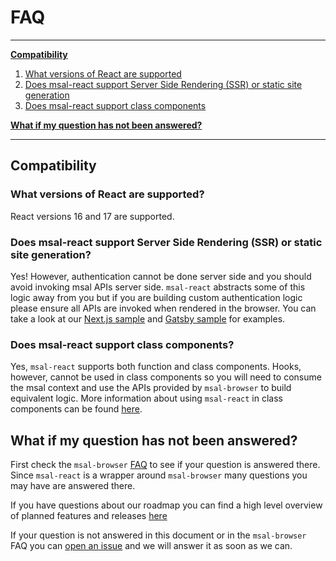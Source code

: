 # FAQ

***
**[Compatibility](#compatibility)**

1. [What versions of React are supported](#What-versions-of-React-are-supported)
1. [Does msal-react support Server Side Rendering (SSR) or static site generation](#Does-msal-react-support-Server-Side-Rendering-SSR-or-static-site-generation)
1. [Does msal-react support class components](#Does-msal-react-support-class-components)

**[What if my question has not been answered?](#what-if-my-question-has-not-been-answered)**

***

## Compatibility

### What versions of React are supported?

React versions 16 and 17 are supported.

### Does msal-react support Server Side Rendering (SSR) or static site generation?

Yes! However, authentication cannot be done server side and you should avoid invoking msal APIs server side. `msal-react` abstracts some of this logic away from you but if you are building custom authentication logic please ensure all APIs are invoked when rendered in the browser. You can take a look at our [Next.js sample](https://github.com/AzureAD/microsoft-authentication-library-for-js/tree/dev/samples/msal-react-samples/nextjs-sample) and [Gatsby sample](https://github.com/AzureAD/microsoft-authentication-library-for-js/tree/dev/samples/msal-react-samples/gatsby-sample) for examples.

### Does msal-react support class components?

Yes, `msal-react` supports both function and class components. Hooks, however, cannot be used in class components so you will need to consume the msal context and use the APIs provided by `msal-browser` to build equivalent logic. More information about using `msal-react` in class components can be found [here](https://github.com/AzureAD/microsoft-authentication-library-for-js/blob/dev/lib/msal-react/docs/class-components.md).

## What if my question has not been answered?

First check the `msal-browser` [FAQ](https://github.com/AzureAD/microsoft-authentication-library-for-js/blob/dev/lib/msal-browser/FAQ.md) to see if your question is answered there. Since `msal-react` is a wrapper around `msal-browser` many questions you may have are answered there.

If you have questions about our roadmap you can find a high level overview of planned features and releases [here](https://github.com/AzureAD/microsoft-authentication-library-for-js/blob/dev/roadmap.md)

If your question is not answered in this document or in the `msal-browser` FAQ you can [open an issue](https://github.com/AzureAD/microsoft-authentication-library-for-js/issues/new/choose) and we will answer it as soon as we can.
